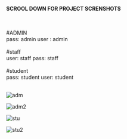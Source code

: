 <b>SCROOL DOWN FOR PROJECT SCRENSHOTS</b>


<br>
<br>
#ADMIN
<br>
pass: admin
user : admin
<br>
<br>
#staff
<br>
user: staff
pass: staff
<br><br>
#student<br>
pass: student
user: student
<br>
 <br>

 ![adm](https://github.com/sajimpk/Student_management_System/assets/68387969/ca3fca34-5ea5-4a0c-a127-9af46aa6d867)

![adm2](https://github.com/sajimpk/Student_management_System/assets/68387969/1dfc17d8-6353-4bcf-8ef1-92a4923247cc)

![stu](https://github.com/sajimpk/Student_management_System/assets/68387969/be2cdcc7-f17b-4ec9-abce-5b412f71e645)

![stu2](https://github.com/sajimpk/Student_management_System/assets/68387969/a4cfc09b-3439-4981-bd09-436494e45856)
